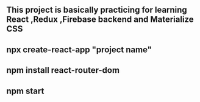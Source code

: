 ## This project is basically practicing for learning React ,Redux ,Firebase backend and Materialize CSS

## npx create-react-app "project name"
## npm install react-router-dom
## npm start
